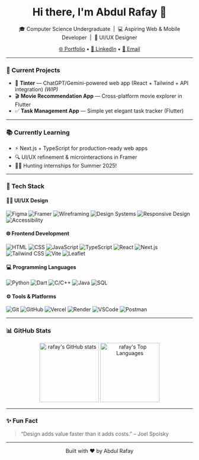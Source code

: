 <h1 align="center">Hi there, I'm Abdul Rafay 👋</h1>

<p align="center">
  🎓 Computer Science Undergraduate &nbsp;|&nbsp; 💻 Aspiring Web & Mobile Developer &nbsp;|&nbsp; 🎨 UI/UX Designer
</p>

<p align="center">
  <a href="https://rafayfolio.vercel.app/" target="_blank">🌐 Portfolio</a> • 
  <a href="https://www.linkedin.com/in/yourlinkedin" target="_blank">💼 LinkedIn</a> • 
  <a href="mailto:your.email@example.com">📧 Email</a>
</p>

---

### 🔭 Current Projects
- 🚀 **Tinter** — ChatGPT/Gemini-powered web app (React + Tailwind + API integration) *(WIP)*
- 🎬 **Movie Recommendation App** — Cross-platform movie explorer in Flutter
- ✅ **Task Management App** — Simple yet elegant task tracker (Flutter)

---

### 📚 Currently Learning
- ⚡ Next.js + TypeScript for production-ready web apps
- 🔍 UI/UX refinement & microinteractions in Framer
- 🧑‍💻 Hunting internships for Summer 2025!

---

### 💼 Tech Stack

#### 🧑‍🎨 UI/UX Design
![Figma](https://img.shields.io/badge/-Figma-black?style=flat&logo=figma)
![Framer](https://img.shields.io/badge/-Framer-black?style=flat&logo=framer)
![Wireframing](https://img.shields.io/badge/-Wireframing-informational)
![Design Systems](https://img.shields.io/badge/-Design%20Systems-orange)
![Responsive Design](https://img.shields.io/badge/-Responsive%20Design-success)
![Accessibility](https://img.shields.io/badge/-Accessibility-blueviolet)

#### 🌐 Frontend Development
![HTML](https://img.shields.io/badge/-HTML5-E34F26?style=flat&logo=html5&logoColor=white)
![CSS](https://img.shields.io/badge/-CSS3-1572B6?style=flat&logo=css3)
![JavaScript](https://img.shields.io/badge/-JavaScript-F7DF1E?style=flat&logo=javascript&logoColor=black)
![TypeScript](https://img.shields.io/badge/-TypeScript-3178C6?style=flat&logo=typescript)
![React](https://img.shields.io/badge/-React-61DAFB?style=flat&logo=react&logoColor=black)
![Next.js](https://img.shields.io/badge/-Next.js-black?style=flat&logo=nextdotjs)
![Tailwind CSS](https://img.shields.io/badge/-TailwindCSS-38B2AC?style=flat&logo=tailwind-css)
![Vite](https://img.shields.io/badge/-Vite-646CFF?style=flat&logo=vite)
![Leaflet](https://img.shields.io/badge/-Leaflet-199900?style=flat&logo=leaflet)

#### 💻 Programming Languages
![Python](https://img.shields.io/badge/-Python-3776AB?style=flat&logo=python&logoColor=white)
![Dart](https://img.shields.io/badge/-Dart-0175C2?style=flat&logo=dart)
![C/C++](https://img.shields.io/badge/-C/C++-00599C?style=flat&logo=cplusplus&logoColor=white)
![Java](https://img.shields.io/badge/-Java-007396?style=flat&logo=java&logoColor=white)
![SQL](https://img.shields.io/badge/-SQL-4479A1?style=flat&logo=mysql&logoColor=white)

#### ⚙️ Tools & Platforms
![Git](https://img.shields.io/badge/-Git-F05032?style=flat&logo=git&logoColor=white)
![GitHub](https://img.shields.io/badge/-GitHub-181717?style=flat&logo=github)
![Vercel](https://img.shields.io/badge/-Vercel-000000?style=flat&logo=vercel)
![Render](https://img.shields.io/badge/-Render-46E3B7?style=flat&logo=render)
![VSCode](https://img.shields.io/badge/-VS%20Code-007ACC?style=flat&logo=visual-studio-code)
![Postman](https://img.shields.io/badge/-Postman-FF6C37?style=flat&logo=postman)

---

### 📊 GitHub Stats

<p align="center">
  <img src="https://github-readme-stats.vercel.app/api?username=Abd-Rafay&show_icons=true&theme=radical" alt="rafay's GitHub stats" height="160" />
  <img src="https://github-readme-stats.vercel.app/api/top-langs/?username=Abd-Rafay&layout=compact&theme=radical" alt="rafay's Top Languages" height="160" />
</p>

---

### ✨ Fun Fact
> “Design adds value faster than it adds costs.” – Joel Spolsky

---

<p align="center">
  Built with ❤️ by Abdul Rafay
</p>
